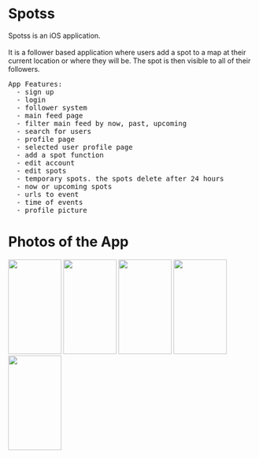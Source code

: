 <!DOCTYPE HTML>

<html>  
<h1 style="font-color: gray;">Spotss</h1>
<p>Spotss is an iOS application. </br></br>It is a follower based application where users add a spot to a map at their current location or where they will be.
The spot is then visible to all of their followers. 
<pre>
App Features:
  - sign up
  - login
  - follower system
  - main feed page
  - filter main feed by now, past, upcoming
  - search for users
  - profile page
  - selected user profile page
  - add a spot function
  - edit account
  - edit spots
  - temporary spots. the spots delete after 24 hours
  - now or upcoming spots
  - urls to event
  - time of events
  - profile picture
</pre>
</p>
<h1 style="font-color: gray;">Photos of the App</h1>
<img width=108 height=192 src="http://caseycorvino.co/images/spots_pictures/1.png"/>
<img width=108 height=192 src="http://caseycorvino.co/images/spots_pictures/2.png"/>
<img width=108 height=192 src="http://caseycorvino.co/images/spots_pictures/3.png"/>
<img width=108 height=192 src="http://caseycorvino.co/images/spots_pictures/4.png"/>
<img width=108 height=192 src="http://caseycorvino.co/images/spots_pictures/5.png"/>
</html>
